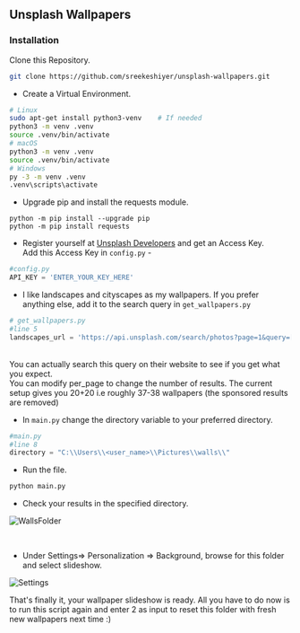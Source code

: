 ## Unsplash Wallpapers

### Installation

Clone this Repository.

```bash
git clone https://github.com/sreekeshiyer/unsplash-wallpapers.git
```

-   Create a Virtual Environment.

```bash
# Linux
sudo apt-get install python3-venv    # If needed
python3 -m venv .venv
source .venv/bin/activate
# macOS
python3 -m venv .venv
source .venv/bin/activate
# Windows
py -3 -m venv .venv
.venv\scripts\activate
```

-   Upgrade pip and install the requests module.

```
python -m pip install --upgrade pip
python -m pip install requests
```

-   Register yourself at <a href="https://unsplash.com/developers" target="_blank">Unsplash Developers</a> and get an Access Key. <br/>Add this Access Key in `config.py` -

```python
#config.py
API_KEY = 'ENTER_YOUR_KEY_HERE'
```

-   I like landscapes and cityscapes as my wallpapers. If you prefer anything else, add it to the search query in `get_wallpapers.py`

```python
# get_wallpapers.py
#line 5
landscapes_url = 'https://api.unsplash.com/search/photos?page=1&query=[ENTER_YOUR_QUERY_HERE]]&per_page=20&order_by=latest&orientation=landscape&color=blue'
```

<br/>
You can actually search this query on their website to see if you get what you expect. 
<br/> You can modify per_page to change the number of results. The current setup gives you 20+20 i.e roughly 37-38 wallpapers (the sponsored results are removed)
<br/>

-   In `main.py` change the directory variable to your preferred directory.

```python
#main.py
#line 8
directory = "C:\\Users\\<user_name>\\Pictures\\walls\\"
```

-   Run the file.

```bash
python main.py
```

-   Check your results in the specified directory.

![WallsFolder](https://res.cloudinary.com/zenon-cloudinary/image/upload/v1637754987/unsplash-wallpapers-assets/Screenshot_470_czewgr.png)

<br/>

-   Under Settings=> Personalization => Background, browse for this folder and select slideshow.

![Settings](https://res.cloudinary.com/zenon-cloudinary/image/upload/v1637755065/unsplash-wallpapers-assets/Screenshot_471_pinrnu.png)

That's finally it, your wallpaper slideshow is ready. All you have to do now is to run this script again and enter 2 as input to reset this folder with fresh new wallpapers next time :)
